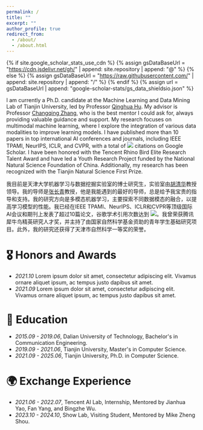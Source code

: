 ```yaml
---
permalink: /
title: ""
excerpt: ""
author_profile: true
redirect_from: 
  - /about/
  - /about.html
---
```


{% if site.google_scholar_stats_use_cdn %}
{% assign gsDataBaseUrl = "https://cdn.jsdelivr.net/gh/" | append: site.repository | append: "@" %}
{% else %}
{% assign gsDataBaseUrl = "https://raw.githubusercontent.com/" | append: site.repository | append: "/" %}
{% endif %}
{% assign url = gsDataBaseUrl | append: "google-scholar-stats/gs_data_shieldsio.json" %}

<span class='anchor' id='about-me'></span>

I am currently a Ph.D. candidate at the Machine Learning and Data Mining Lab of Tianjin University, led by Professor [Qinghua Hu](https://cic.tju.edu.cn/faculty/huqinghua/index.html). My advisor is Professor [Changqing Zhang](https://cic.tju.edu.cn/faculty/zhangchangqing/research.html), who is the best mentor I could ask for, always providing valuable guidance and support. My research focuses on multimodal machine learning, where I explore the integration of various data modalities to improve learning models. I have published more than 10 papers in top international AI conferences and journals, including IEEE TPAMI, NeurIPS, ICLR, and CVPR, with a total of <a href='https://scholar.google.com/citations?user=F2BBkQEAAAAJ'><img src="https://img.shields.io/endpoint?url={{ url | url_encode }}&logo=Google%20Scholar&labelColor=f6f6f6&color=9cf&style=flat&label=citations"></a> citations on Google Scholar. I have been honored with the Tencent Rhino Bird Elite Research Talent Award and have led a Youth Research Project funded by the National Natural Science Foundation of China. Additionally, my research has been recognized with the Tianjin Natural Science First Prize.

我目前是天津大学机器学习与数据挖掘实验室的博士研究生，实验室由[胡清华](https://cic.tju.edu.cn/faculty/huqinghua/index.html)教授领导。我的导师是[张长青](https://cic.tju.edu.cn/faculty/zhangchangqing/research.html)教授，他是我能遇到的最好的导师，总是给予我宝贵的指导和支持。我的研究方向是多模态机器学习，主要探索不同数据模态的融合，以提高学习模型的性能。我已经在IEEE TPAMI、NeurIPS、ICLR和CVPR等顶级国际AI会议和期刊上发表了超过10篇论文，谷歌学术引用次数达到 <a href='https://scholar.google.com/citations?user=F2BBkQEAAAAJ'><img src="https://img.shields.io/endpoint?url={{ url | url_encode }}&logo=Google%20Scholar&labelColor=f6f6f6&color=9cf&style=flat&label=citations"></a>。我曾荣获腾讯犀牛鸟精英研究人才奖，并主持了由国家自然科学基金资助的青年学生基础研究项目。此外，我的研究还获得了天津市自然科学一等奖的荣誉。


# 🎖 Honors and Awards
- *2021.10* Lorem ipsum dolor sit amet, consectetur adipiscing elit. Vivamus ornare aliquet ipsum, ac tempus justo dapibus sit amet. 
- *2021.09* Lorem ipsum dolor sit amet, consectetur adipiscing elit. Vivamus ornare aliquet ipsum, ac tempus justo dapibus sit amet. 

# 📖 Education
- *2015.09 - 2019.06*, Dalian University of Technology, Bachelor's in Communication Engineering.
- *2019.09 - 2021.06*, Tianjin University, Master's in Computer Science.
- *2021.09 - 2025.06*, Tianjin University, Ph.D. in Computer Science.

# 🌍 Exchange Experience
- *2021.06 - 2022.07*, Tencent AI Lab, Internship, Mentored by Jianhua Yao, Fan Yang, and Bingzhe Wu.
- *2023.10 - 2024.10*, Show Lab, Visiting Student, Mentored by Mike Zheng Shou.
